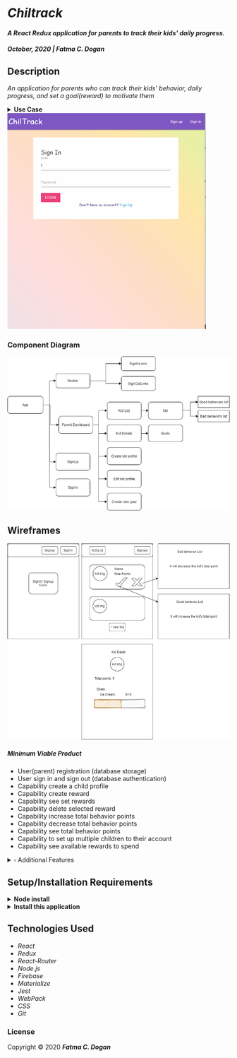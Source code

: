 # _Chiltrack_

#### _A React Redux application for parents to track their kids' daily progress._ 

#### _October, 2020 | Fatma C. Dogan_

## Description

_An application for parents who can track their kids’ behavior, daily progress, and set a goal(reward) to motivate them_

<details>
<summary><strong> Use Case</strong> </summary>

Users are parents who are struggling to motivate kids for good behavior. Especially parents who have multiple children track their behavior is very challenging. With this application, They can set up multiple children to their account, track the behaviors individually, and can provide specific goals for each of them.
This application will be a fun-based behavioral tracker, designed to encourage desired behaviors in children. The purpose of the application is to get the kids involved by setting their goals with parents to get them a sense of achievement.  
Users will have a list of good and bad behavior that are factors to reach the reward(goal). When the kid reaches a specific goal, the application will alert them if they want to spend points or keep collecting to reach a higher goal.

</details >

<img src="img/create-kid-profile1.gif" width="450px"/>

### Component Diagram

<img src="img/diagram.png" width="550px" />


## Wireframes

<img src="img/wireframe.jpg" width="550px" />

##### Minimum Viable Product

* User(parent) registration (database storage)
* User sign in and sign out (database authentication)
* Capability create a child profile
* Capability create reward
* Capability see set rewards
* Capability delete selected reward
* Capability increase total behavior points
* Capability decrease total behavior points
* Capability see total behavior points
* Capability to set up multiple children to their account
* Capability see available rewards to spend

<details>
<summary>▫︎  Additional Features</summary>

* Capability update(manage) child profile
*  Capability update rewards
*  Capability get notified when the child reaches the reward point 
*  Capability creates new behavior reason.
*  Capability update behavior reason
*  Capability upload their kids' images to the account
*  Authorization with roles (parent, child)
*  Create a goal chart for kids to see how close they are to the reward
*  Account for kids to only see their report and access to manage rewards
*  Create as a mobile application

</details>  


## Setup/Installation Requirements

<details>
<summary><strong> Node install</strong></summary>

If you do not already have it please visit the [Node.js website](https://nodejs.org/en/download/) for installation instructions.
</details >

<details>
<summary><strong> Install this application </strong></summary>

_Clone this repository via Terminal using the following commands:_
```
cd desktop
git clone https://github.com/fc-dogan/ChilTrack
cd ChilTrack
```

_Next, install all required packages:_
```
npm install

```
_Create an new file named '.env'_
```
touch .env
```

Sign up for an account with Google Firebase and start a project. For more details follow this getting started guide. 
[Getting started with Google Firebase](https://firebase.google.com/docs/storage/web/start)

Please this into your new .env file. Fill in these details with the API keys you got from Google Firebase.
```
REACT_APP_FIREBASE_API_KEY = "provided by google firebase"

REACT_APP_FIREBASE_AUTH_DOMAIN = "provided by google firebase"

REACT_APP_FIREBASE_DATABASE_URL = "provided by google firebase"

REACT_APP_FIREBASE_PROJECT_ID = "provided by google firebase"

REACT_APP_FIREBASE_STORAGE_BUCKET = "provided by google firebase"

REACT_APP_FIREBASE_MESSAGING_SENDER_ID = "provided by google firebase"

REACT_APP_FIREBASE_APP_ID = "provided by google firebase"

```

In the project directory, you can run: 

 ```
 npm start
```

_If everything is correct, the localhost site should open automatically_

_View the contents of this project by opening in VSCode:_
```
code .
```

</details>





## Technologies Used

* _React_
* _Redux_
* _React-Router_
* _Node.js_
* _Firebase_
* _Materialize_
* _Jest_
* _WebPack_
* _CSS_
* _Git_

### License

<!-- *This webpage is licensed under the MIT license.* -->

Copyright &copy; 2020 **_Fatma C. Dogan_**
